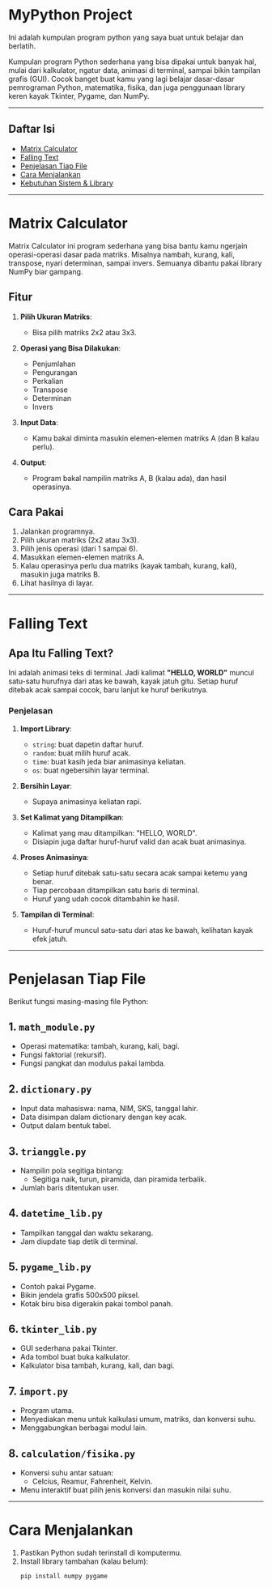 # MyPython Project
Ini adalah kumpulan program python yang saya buat untuk belajar dan berlatih.


Kumpulan program Python sederhana yang bisa dipakai untuk banyak hal, mulai dari kalkulator, ngatur data, animasi di terminal, sampai bikin tampilan grafis (GUI). Cocok banget buat kamu yang lagi belajar dasar-dasar pemrograman Python, matematika, fisika, dan juga penggunaan library keren kayak Tkinter, Pygame, dan NumPy.

---

## Daftar Isi

- [Matrix Calculator](#matrix-calculator)
- [Falling Text](#falling-text)
- [Penjelasan Tiap File](#penjelasan-tiap-file)
- [Cara Menjalankan](#cara-menjalankan)
- [Kebutuhan Sistem & Library](#kebutuhan-sistem--library)

---

# Matrix Calculator

Matrix Calculator ini program sederhana yang bisa bantu kamu ngerjain operasi-operasi dasar pada matriks. Misalnya nambah, kurang, kali, transpose, nyari determinan, sampai invers. Semuanya dibantu pakai library NumPy biar gampang.

## Fitur

1. **Pilih Ukuran Matriks**:
   - Bisa pilih matriks 2x2 atau 3x3.

2. **Operasi yang Bisa Dilakukan**:
   - Penjumlahan
   - Pengurangan
   - Perkalian
   - Transpose
   - Determinan
   - Invers

3. **Input Data**:
   - Kamu bakal diminta masukin elemen-elemen matriks A (dan B kalau perlu).

4. **Output**:
   - Program bakal nampilin matriks A, B (kalau ada), dan hasil operasinya.

## Cara Pakai

1. Jalankan programnya.
2. Pilih ukuran matriks (2x2 atau 3x3).
3. Pilih jenis operasi (dari 1 sampai 6).
4. Masukkan elemen-elemen matriks A.
5. Kalau operasinya perlu dua matriks (kayak tambah, kurang, kali), masukin juga matriks B.
6. Lihat hasilnya di layar.

---

# Falling Text

## Apa Itu Falling Text?

Ini adalah animasi teks di terminal. Jadi kalimat **"HELLO, WORLD"** muncul satu-satu hurufnya dari atas ke bawah, kayak jatuh gitu. Setiap huruf ditebak acak sampai cocok, baru lanjut ke huruf berikutnya.

### Penjelasan

1. **Import Library**:
   - `string`: buat dapetin daftar huruf.
   - `random`: buat milih huruf acak.
   - `time`: buat kasih jeda biar animasinya keliatan.
   - `os`: buat ngebersihin layar terminal.

2. **Bersihin Layar**:
   - Supaya animasinya keliatan rapi.

3. **Set Kalimat yang Ditampilkan**:
   - Kalimat yang mau ditampilkan: "HELLO, WORLD".
   - Disiapin juga daftar huruf-huruf valid dan acak buat animasinya.

4. **Proses Animasinya**:
   - Setiap huruf ditebak satu-satu secara acak sampai ketemu yang benar.
   - Tiap percobaan ditampilkan satu baris di terminal.
   - Huruf yang udah cocok ditambahin ke hasil.

5. **Tampilan di Terminal**:
   - Huruf-huruf muncul satu-satu dari atas ke bawah, kelihatan kayak efek jatuh.

---

# Penjelasan Tiap File

Berikut fungsi masing-masing file Python:

## 1. `math_module.py`
- Operasi matematika: tambah, kurang, kali, bagi.
- Fungsi faktorial (rekursif).
- Fungsi pangkat dan modulus pakai lambda.

## 2. `dictionary.py`
- Input data mahasiswa: nama, NIM, SKS, tanggal lahir.
- Data disimpan dalam dictionary dengan key acak.
- Output dalam bentuk tabel.

## 3. `trianggle.py`
- Nampilin pola segitiga bintang:
  - Segitiga naik, turun, piramida, dan piramida terbalik.
- Jumlah baris ditentukan user.

## 4. `datetime_lib.py`
- Tampilkan tanggal dan waktu sekarang.
- Jam diupdate tiap detik di terminal.

## 5. `pygame_lib.py`
- Contoh pakai Pygame.
- Bikin jendela grafis 500x500 piksel.
- Kotak biru bisa digerakin pakai tombol panah.

## 6. `tkinter_lib.py`
- GUI sederhana pakai Tkinter.
- Ada tombol buat buka kalkulator.
- Kalkulator bisa tambah, kurang, kali, dan bagi.

## 7. `import.py`
- Program utama.
- Menyediakan menu untuk kalkulasi umum, matriks, dan konversi suhu.
- Menggabungkan berbagai modul lain.

## 8. `calculation/fisika.py`
- Konversi suhu antar satuan:
  - Celcius, Reamur, Fahrenheit, Kelvin.
- Menu interaktif buat pilih jenis konversi dan masukin nilai suhu.

---

# Cara Menjalankan

1. Pastikan Python sudah terinstall di komputermu.
2. Install library tambahan (kalau belum):
   ```bash
   pip install numpy pygame
